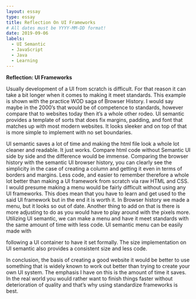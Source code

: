```yaml
---
layout: essay
type: essay
title: Reflection On UI Frameworks
# All dates must be YYYY-MM-DD format!
date: 2019-09-06
labels:
  - UI Semantic
  - JavaScript
  - Java
  - Learning
---
```


**Reflection: UI Frameworks**

<p> Usually development of a UI from scratch is difficult. For that reason it can take a bit longer when it comes to making it meet standards. This example is shown with the practice WOD saga of Browser History. I would say maybe in the 2000’s that would be of competence to standards, however compare that to websites today then it’s a whole other rodeo. UI semantic provides a template of sorts that does fix margins, padding, and font that matches up with most modern websites. It looks sleeker and on top of that is more simple to implement with no set boundaries.</p> 

<p> UI semantic saves a lot of time and making the html file look a whole lot cleaner and readable. It just works. Compare html code without Semantic UI side by side and the difference would be immense. Comparing the browser history with the semantic UI browser history, you can clearly see the simplicity in the case of creating a column and getting it even in terms of borders and margins. Less code, and easier to remember therefore a whole lot better than making a UI framework from scratch via raw HTML and CSS. I would presume making a menu would be fairly difficult without using any UI frameworks. This does mean that you have to learn and get used to the said UI framework but in the end it is worth it. In Browser history we made a menu, but it looks so out of date. Another thing to add on that is there is more adjusting to do as you would have to play around with the pixels more. Utilizing UI semantic, we can make a menu and have it meet standards with the same amount of time with less code. UI semantic menu can be easily made with <div class=”ui menu”>  following a UI container to have it set formally.  The size implementation on UI semantic also provides a consistent size and less code.</p>

<p>In conclusion, the basis of creating a good website it would be better to use something that is widely known to work out better than trying to create your own UI system. The emphasis I have on this is the amount of time it saves. In the real world you would rather want to finish things faster without deterioration of quality and that’s why using standardize frameworks is best.</p>
